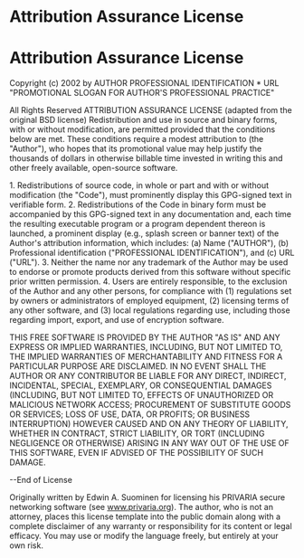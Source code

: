 # Attribution Assurance License

# Attribution Assurance License

Copyright (c) 2002 by AUTHOR
PROFESSIONAL IDENTIFICATION * URL
"PROMOTIONAL SLOGAN FOR AUTHOR'S PROFESSIONAL PRACTICE"

All Rights Reserved
ATTRIBUTION ASSURANCE LICENSE (adapted from the original BSD license)
Redistribution and use in source and binary forms, with or without
modification, are permitted provided that the conditions below are met.
These conditions require a modest attribution to <AUTHOR> (the
"Author"), who hopes that its promotional value may help justify the
thousands of dollars in otherwise billable time invested in writing
this and other freely available, open-source software.

1\. Redistributions of source code, in whole or part and with or without
modification (the "Code"), must prominently display this GPG-signed
text in verifiable form.
2\. Redistributions of the Code in binary form must be accompanied by
this GPG-signed text in any documentation and, each time the resulting
executable program or a program dependent thereon is launched, a
prominent display (e.g., splash screen or banner text) of the Author's
attribution information, which includes:
(a) Name ("AUTHOR"),
(b) Professional identification ("PROFESSIONAL IDENTIFICATION"), and
(c) URL ("URL").
3\. Neither the name nor any trademark of the Author may be used to
endorse or promote products derived from this software without specific
prior written permission.
4\. Users are entirely responsible, to the exclusion of the Author and
any other persons, for compliance with (1) regulations set by owners or
administrators of employed equipment, (2) licensing terms of any other
software, and (3) local regulations regarding use, including those
regarding import, export, and use of encryption software.

THIS FREE SOFTWARE IS PROVIDED BY THE AUTHOR "AS IS" AND
ANY EXPRESS OR IMPLIED WARRANTIES, INCLUDING, BUT NOT
LIMITED TO, THE IMPLIED WARRANTIES OF MERCHANTABILITY AND
FITNESS FOR A PARTICULAR PURPOSE ARE DISCLAIMED. IN NO
EVENT SHALL THE AUTHOR OR ANY CONTRIBUTOR BE LIABLE FOR
ANY DIRECT, INDIRECT, INCIDENTAL, SPECIAL, EXEMPLARY, OR
CONSEQUENTIAL DAMAGES (INCLUDING, BUT NOT LIMITED TO,
EFFECTS OF UNAUTHORIZED OR MALICIOUS NETWORK ACCESS;
PROCUREMENT OF SUBSTITUTE GOODS OR SERVICES; LOSS OF USE,
DATA, OR PROFITS; OR BUSINESS INTERRUPTION) HOWEVER CAUSED
AND ON ANY THEORY OF LIABILITY, WHETHER IN CONTRACT, STRICT
LIABILITY, OR TORT (INCLUDING NEGLIGENCE OR OTHERWISE)
ARISING IN ANY WAY OUT OF THE USE OF THIS SOFTWARE, EVEN
IF ADVISED OF THE POSSIBILITY OF SUCH DAMAGE.

--End of License

Originally written by Edwin A. Suominen for licensing his PRIVARIA secure networking software (see www.privaria.org). The author, who is not an attorney, places this license template into the public domain along with a complete disclaimer of any warranty or responsibility for its content or legal efficacy. You may use or modify the language freely, but entirely at your own risk.